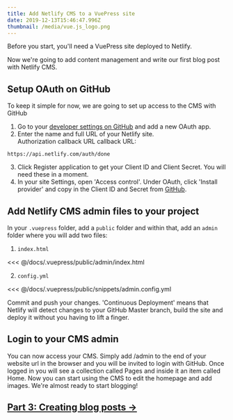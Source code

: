 ```yaml
---
title: Add Netlify CMS to a VuePress site
date: 2019-12-13T15:46:47.996Z
thumbnail: /media/vue.js_logo.png
---
```

Before you start, you'll need a VuePress site deployed to Netlify.

Now we're going to add content management and write our first blog post with Netlify CMS.

## Setup OAuth on GitHub

To keep it simple for now, we are going to set up access to the CMS with GitHub

1. Go to your [developer settings on GitHub](https://github.com/settings/developers) and add a new OAuth app.
2. Enter the name and full URL of your Netlify site.\
   Authorization callback URL callback URL:

```
https://api.netlify.com/auth/done
```

3. Click Register application to get your Client ID and Client Secret. You will need these in a moment.
4. In your site Settings, open 'Access control'. Under OAuth, click 'Install provider' and copy in the Client ID and Secret from [GitHub](https://github.com/settings/developers).

## Add Netlify CMS admin files to your project

In your `.vuepress` folder, add a `public` folder and within that, add an `admin` folder where you will add two files:

1. `index.html`

<<< @/docs/.vuepress/public/admin/index.html

2. `config.yml`

<<< @/docs/.vuepress/public/snippets/admin.config.yml

Commit and push your changes. 'Continuous Deployment' means that Netlify will detect changes to your GitHub Master branch, build the site and deploy it without you having to lift a finger.

## Login to your CMS admin

You can now access your CMS. Simply add /admin to the end of your website url in the browser and you will be invited to login with GitHub.  Once logged in you will see a collection called Pages and inside it an item called Home. Now you can start using the CMS to edit the homepage and add images. We're almost ready to start blogging!

## [Part 3: Creating blog posts &rarr;](./blogging-with-vuepress-part-3.md)
